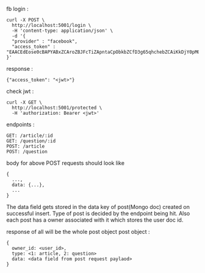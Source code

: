 
fb login :

```
curl -X POST \
  http://localhost:5001/login \
  -H 'content-type: application/json' \
  -d '{ 
  "provider" : "facebook",
  "access_token" : "EAACEdEose0cBAPYABxZCAroZBJFcTiZApntaCpObkbZCfD3g65qhchebZCAiKkDjY0pMQjyVq5ZAqk0YlZAHgjZAjMjVKyodfNEKu4IyCcQ266XS1NHo6Yg93eYVDUTLvXj9vKqLAuf03w1ukZCNtbDdVysHxPKJCPuM5vbWj3iUvjGMcqKdUcNn2zZAxcrjRKnIQZD"
}'
```

response : 
```
{"access_token": "<jwt>"}
```

check jwt :
```
curl -X GET \
  http://localhost:5001/protected \
  -H 'authorization: Bearer <jwt>'
```


endpoints : 
```
GET: /article/:id 
GET: /question/:id
POST: /article
POST: /question
```

body for above POST requests should look like 
```
{ 
  ...,
  data: {...},
  ...
}
```

The data field gets stored in the data key of post(Mongo doc) created on successful insert.
Type of post is decided by the endpoint being hit.
Also each post has a owner associated with it which stores the user doc id.

response of all will be the whole post object
post object : 
```
{
  owner_id: <user_id>,
  type: <1: article, 2: question>
  data: <data field from post request paylaod>
}
```